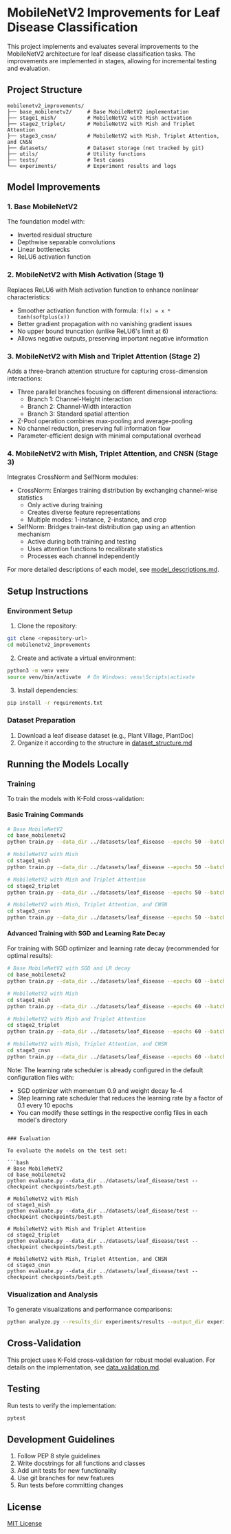 # MobileNetV2 Improvements for Leaf Disease Classification

This project implements and evaluates several improvements to the MobileNetV2 architecture for leaf disease classification tasks. The improvements are implemented in stages, allowing for incremental testing and evaluation.

## Project Structure

```
mobilenetv2_improvements/
├── base_mobilenetv2/     # Base MobileNetV2 implementation
├── stage1_mish/          # MobileNetV2 with Mish activation
├── stage2_triplet/       # MobileNetV2 with Mish and Triplet Attention
├── stage3_cnsn/          # MobileNetV2 with Mish, Triplet Attention, and CNSN
├── datasets/             # Dataset storage (not tracked by git)
├── utils/                # Utility functions
├── tests/                # Test cases
└── experiments/          # Experiment results and logs
```

## Model Improvements

### 1. Base MobileNetV2

The foundation model with:
- Inverted residual structure
- Depthwise separable convolutions
- Linear bottlenecks
- ReLU6 activation function

### 2. MobileNetV2 with Mish Activation (Stage 1)

Replaces ReLU6 with Mish activation function to enhance nonlinear characteristics:
- Smoother activation function with formula: `f(x) = x * tanh(softplus(x))`
- Better gradient propagation with no vanishing gradient issues
- No upper bound truncation (unlike ReLU6's limit at 6)
- Allows negative outputs, preserving important negative information

### 3. MobileNetV2 with Mish and Triplet Attention (Stage 2)

Adds a three-branch attention structure for capturing cross-dimension interactions:
- Three parallel branches focusing on different dimensional interactions:
  - Branch 1: Channel-Height interaction
  - Branch 2: Channel-Width interaction
  - Branch 3: Standard spatial attention
- Z-Pool operation combines max-pooling and average-pooling
- No channel reduction, preserving full information flow
- Parameter-efficient design with minimal computational overhead

### 4. MobileNetV2 with Mish, Triplet Attention, and CNSN (Stage 3)

Integrates CrossNorm and SelfNorm modules:
- CrossNorm: Enlarges training distribution by exchanging channel-wise statistics
  - Only active during training
  - Creates diverse feature representations
  - Multiple modes: 1-instance, 2-instance, and crop
- SelfNorm: Bridges train-test distribution gap using an attention mechanism
  - Active during both training and testing
  - Uses attention functions to recalibrate statistics
  - Processes each channel independently

For more detailed descriptions of each model, see [model_descriptions.md](model_descriptions.md).

## Setup Instructions

### Environment Setup

1. Clone the repository:
```bash
git clone <repository-url>
cd mobilenetv2_improvements
```

2. Create and activate a virtual environment:
```bash
python3 -m venv venv
source venv/bin/activate  # On Windows: venv\Scripts\activate
```

3. Install dependencies:
```bash
pip install -r requirements.txt
```

### Dataset Preparation

1. Download a leaf disease dataset (e.g., Plant Village, PlantDoc)
2. Organize it according to the structure in [dataset_structure.md](dataset_structure.md)

## Running the Models Locally

### Training

To train the models with K-Fold cross-validation:

#### Basic Training Commands

```bash
# Base MobileNetV2
cd base_mobilenetv2
python train.py --data_dir ../datasets/leaf_disease --epochs 50 --batch_size 32 --lr 0.001

# MobileNetV2 with Mish
cd stage1_mish
python train.py --data_dir ../datasets/leaf_disease --epochs 50 --batch_size 32 --lr 0.001

# MobileNetV2 with Mish and Triplet Attention
cd stage2_triplet
python train.py --data_dir ../datasets/leaf_disease --epochs 50 --batch_size 32 --lr 0.001

# MobileNetV2 with Mish, Triplet Attention, and CNSN
cd stage3_cnsn
python train.py --data_dir ../datasets/leaf_disease --epochs 50 --batch_size 32 --lr 0.001
```

#### Advanced Training with SGD and Learning Rate Decay

For training with SGD optimizer and learning rate decay (recommended for optimal results):

```bash
# Base MobileNetV2 with SGD and LR decay
cd base_mobilenetv2
python train.py --data_dir ../datasets/leaf_disease --epochs 60 --batch_size 32 --lr 0.001

# MobileNetV2 with Mish
cd stage1_mish
python train.py --data_dir ../datasets/leaf_disease --epochs 60 --batch_size 32 --lr 0.001

# MobileNetV2 with Mish and Triplet Attention
cd stage2_triplet
python train.py --data_dir ../datasets/leaf_disease --epochs 60 --batch_size 32 --lr 0.001

# MobileNetV2 with Mish, Triplet Attention, and CNSN
cd stage3_cnsn
python train.py --data_dir ../datasets/leaf_disease --epochs 60 --batch_size 32 --lr 0.001
```

Note: The learning rate scheduler is already configured in the default configuration files with:
- SGD optimizer with momentum 0.9 and weight decay 1e-4
- Step learning rate scheduler that reduces the learning rate by a factor of 0.1 every 10 epochs
- You can modify these settings in the respective config files in each model's directory
```

### Evaluation

To evaluate the models on the test set:

```bash
# Base MobileNetV2
cd base_mobilenetv2
python evaluate.py --data_dir ../datasets/leaf_disease/test --checkpoint checkpoints/best.pth

# MobileNetV2 with Mish
cd stage1_mish
python evaluate.py --data_dir ../datasets/leaf_disease/test --checkpoint checkpoints/best.pth

# MobileNetV2 with Mish and Triplet Attention
cd stage2_triplet
python evaluate.py --data_dir ../datasets/leaf_disease/test --checkpoint checkpoints/best.pth

# MobileNetV2 with Mish, Triplet Attention, and CNSN
cd stage3_cnsn
python evaluate.py --data_dir ../datasets/leaf_disease/test --checkpoint checkpoints/best.pth
```

### Visualization and Analysis

To generate visualizations and performance comparisons:

```bash
python analyze.py --results_dir experiments/results --output_dir experiments/visualizations
```

## Cross-Validation

This project uses K-Fold cross-validation for robust model evaluation. For details on the implementation, see [data_validation.md](data_validation.md).

## Testing

Run tests to verify the implementation:

```bash
pytest
```

## Development Guidelines

1. Follow PEP 8 style guidelines
2. Write docstrings for all functions and classes
3. Add unit tests for new functionality
4. Use git branches for new features
5. Run tests before committing changes

## License

[MIT License](LICENSE)

